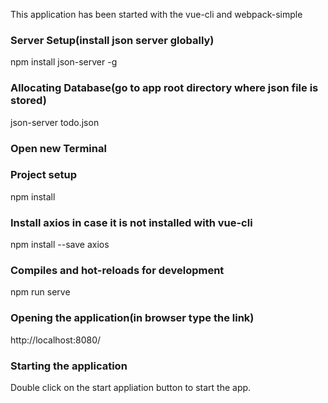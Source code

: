 This application has been started with the vue-cli and webpack-simple

### Server Setup(install json server globally)
npm install json-server -g

### Allocating Database(go to app root directory where json file is stored)
json-server todo.json

### Open new Terminal
### Project setup
npm install

### Install axios in case it is not installed with vue-cli
npm install --save axios

### Compiles and hot-reloads for development
npm run serve

### Opening the application(in browser type the link)
http://localhost:8080/

### Starting the application
Double click on the start appliation button to start the app.
